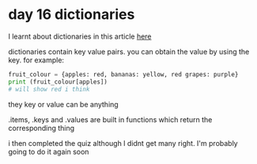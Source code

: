 # day 16 dictionaries

I learnt about dictionaries in this article [here](https://realpython.com/python-dicts/)

dictionaries contain key value pairs. you can obtain the value by using the key. for example:

``` python
fruit_colour = {apples: red, bananas: yellow, red grapes: purple}
print (fruit_colour[apples])
# will show red i think

```
they key or value can be anything

.items, .keys and .values are built in functions which return the corresponding thing


i then completed the quiz although I didnt get many right. I'm probably going to do it again soon
